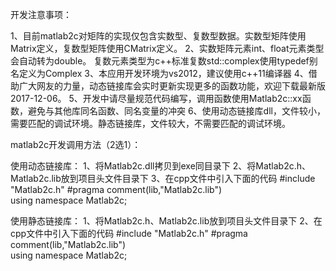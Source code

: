 开发注意事项：

1、目前matlab2c对矩阵的实现仅包含实数型、复数型数据。实数型矩阵使用Matrix定义，复数型矩阵使用CMatrix定义。
2、实数矩阵元素int、float元素类型会自动转为double。 复数元素类型为c++标准复数std::complex<double>使用typedef别名定义为Complex
3、本应用开发环境为vs2012，建议使用c++11编译器
4、借助广大网友的力量，动态链接库会实时更新实现更多的函数功能，欢迎下载最新版2017-12-06。
5、开发中请尽量规范代码编写，调用函数使用Matlab2c::xx函数，避免与其他库同名函数、同名变量的冲突
6、使用动态链接库dll，文件较小，需要匹配的调试环境。静态链接库，文件较大，不需要匹配的调试环境。

matlab2c开发调用方法（2选1）：

使用动态链接库：
1、将Matlab2c.dll拷贝到exe同目录下
2、将Matlab2c.h、Matlab2c.lib放到项目头文件目录下 
3、在cpp文件中引入下面的代码
#include "Matlab2c.h"
#pragma comment(lib,"Matlab2c.lib")  
using namespace Matlab2c;


使用静态链接库：
1、将Matlab2c.h、Matlab2c.lib放到项目头文件目录下 
2、在cpp文件中引入下面的代码
#include "Matlab2c.h"
#pragma comment(lib,"Matlab2c.lib")  
using namespace Matlab2c;
